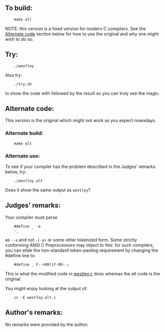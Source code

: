 ## To build:

```<!---sh-->
    make all
```

NOTE: this version is a fixed version for modern C compilers. See the [Alternate
code](#alternate-code) section below for how to use the original and why one
might wish to do so.


## Try:

```<!---sh-->
    ./westley
```

Also try:

```<!---sh-->
    ./try.sh
```

to show the code with followed by the result so you can truly see the magic.


## Alternate code:

This version is the original which might not work as you expect nowadays.


### Alternate build:

```<!---sh-->
    make alt
```


### Alternate use:

To see if your compiler has the problem described in the Judges' remarks below,
try:

```<!---sh-->
    ./westley.alt
```

Does it show the same output as `westley`?


## Judges' remarks:

Your compiler must parse

```<!---c-->
    #define _ -a
    -_
```

as `--a` and not `-(-a)` or some other tokenized form.  Some strictly
conforming ANSI C Preprocessors may object to this: for such
compilers, you can elide the non-standard token-pasting requirement
by changing the #define line to:

```<!---c-->
    #define _ F-->00||F-OO--;
```

This is what the modified code in [westley.c](westley.c) does whereas the alt
code is the original.

You might enjoy looking at the output of:

```<!---sh-->
    cc -E westley.alt.c
```


## Author's remarks:

No remarks were provided by the author.


<!--

    Copyright © 1984-2024 by Landon Curt Noll. All Rights Reserved.

    You are free to share and adapt this file under the terms of this license:

	Creative Commons Attribution-ShareAlike 4.0 International (CC BY-SA 4.0)

    For more information, see:

	https://creativecommons.org/licenses/by-sa/4.0/

-->
